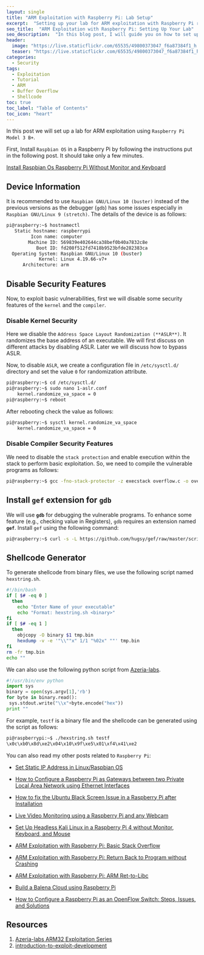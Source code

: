 ```yaml
---
layout: single
title: "ARM Exploitation with Raspberry Pi: Lab Setup"
excerpt:  "Setting up your lab for ARM exploitation with Raspberry Pi requires a few steps to ensure that everything runs smoothly. In this blog post, I will provide a detailed guide on how to install Raspbian, disable security features, install the `gef` extension for `gdb`, and create a script for generating shellcode. These steps are crucial to enable you to start learning and practicing ARM exploitation with Raspberry Pi without any hassle."
seo_title:  "ARM Exploitation with Raspberry Pi: Setting Up Your Lab"
seo_description:  "In this blog post, I will guide you on how to set up your Raspberry Pi for ARM exploitation. This includes installing Raspbian, disabling security features, installing the `gef` extension for `gdb`, and creating a script for generating shellcode. With these steps, you can begin learning and practicing ARM exploitation with ease."
header:
  image: "https://live.staticflickr.com/65535/49800373047_f6a87384f1_h.jpg"
  teaser: "https://live.staticflickr.com/65535/49800373047_f6a87384f1_h.jpg"
categories:
  - Security
tags:
  - Exploitation
  - Tutorial
  - ARM
  - Buffer Overflow
  - Shellcode
toc: true
toc_label: "Table of Contents"
toc_icon: "heart"
---
```



In this post we will set up a lab for ARM exploitation using `Raspberry Pi Model 3 B+`.  

First, Install `Raspbian OS` in a Raspberry Pi by following the instructions put in the following post. It should take only a few minutes.

[Install Raspbian Os Raspberry Pi Without Monitor and Keyboard](https://shantoroy.com/raspberry%20pi/install-raspbian-os-raspberry-pi-without-monitor-keyboard/)

## Device Information
It is recommended to use `Raspbian GNU/Linux 10 (buster)` instead of the previous versions as the debugger (`gdb`) has some issues especially in `Raspbian GNU/Linux 9 (stretch)`.
The details of the device is as follows:
```bash
pi@raspberry:~$ hostnamectl 
   Static hostname: raspberrypi
         Icon name: computer
        Machine ID: 569839e402644ca38bef0b40a7832c8e
           Boot ID: fd208f512fd7418b9523bfde282383ca
  Operating System: Raspbian GNU/Linux 10 (buster)
            Kernel: Linux 4.19.66-v7+
      Architecture: arm
```

## Disable Security Features
Now, to exploit basic vulnerabilities, first we will disable some security features of the `kernel` and the `compiler`. 

### Disable Kernel Security
Here we disable the `Address Space Layout Randomization (**ASLR**)`. It randomizes the base address of an executable. We will first discuss on different attacks by disabling ASLR. Later we will discuss how to bypass ASLR.

Now, to disable `ASLR`, we create a configuration file in `/etc/sysctl.d/` directory and set the value `0` for randomization attribute.
```bash
pi@raspberry:~$ cd /etc/sysctl.d/
pi@raspberry:~$ sudo nano 1-aslr.conf
    kernel.randomize_va_space = 0
pi@raspberry:~$ reboot
```

After rebooting check the value as follows:
```bash
pi@raspberry:~$ sysctl kernel.randomize_va_space
    kernel.randomize_va_space = 0
```

### Disable Compiler Security Features
We need to disable the `stack protection` and enable execution within the stack to perform basic exploitation. So, we need to compile the vulnerable programs as follows:
```bash
pi@raspberry:~$ gcc -fno-stack-protector -z execstack overflow.c -o overflow
```

## Install `gef` extension for `gdb`
We will use **`gdb`** for debugging the vulnerable programs. To enhance some feature (e.g., checking value in Registers), `gdb` requires an extension named **`gef`**. Install `gef` using the following command:
```bash
pi@raspberry:~$ curl -s -L https://github.com/hugsy/gef/raw/master/scripts/gef.sh | sh
```

## Shellcode Generator
To generate shellcode from binary files, we use the following script named `hexstring.sh`.
```bash
#!/bin/bash
if [ $# -eq 0 ]
  then
    echo "Enter Name of your executable"
    echo "Format: hexstring.sh <binary>"
fi
if [ $# -eq 1 ]
  then
	objcopy -O binary $1 tmp.bin
	hexdump -v -e '"\\""x" 1/1 "%02x" ""' tmp.bin
fi
rm -fr tmp.bin
echo ""
```

We can also use the following python script from [Azeria-labs](https://azeria-labs.com/writing-arm-shellcode/).
```python
#!/usr/bin/env python
import sys
binary = open(sys.argv[1],'rb')
for byte in binary.read():
 sys.stdout.write("\\x"+byte.encode("hex"))
print ""
```

For example, `testf` is a binary file and the shellcode can be generated using the script as follows:
```bash
pi@raspberrypi:~$ ./hexstring.sh testf
\x0c\xb0\x8d\xe2\x04\x10\x9f\xe5\x01\xf4\x41\xe2
```

You can also read my other posts related to `Raspberry Pi`:

* [Set Static IP Address in Linux/Raspbian OS](https://shantoroy.com/linux/set-static-hostname-linux-mac-windows-raspbian/)

* [How to Configure a Raspberry Pi as Gateways between two Private Local Area Network using Ethernet Interfaces](https://shantoroy.com/raspberry%20pi/how-to-configure-raspberry-pi-as-gateway/)

* [How to fix the Ubuntu Black Screen Issue in a Raspberry Pi after Installation](https://shantoroy.com/ubuntu/ubuntu-HDMI-black-screen-issue-in-raspberry-pi/)

* [Live Video Monitoring using a Raspberry Pi and any Webcam](https://shantoroy.com/raspberry%20pi/live-monitoring-using-raspberry-pi-and-any-webcam/)

* [Set Up Headless Kali Linux in a Raspberry Pi 4 without Monitor, Keyboard, and Mouse](https://shantoroy.com/security/install-kali-linux-in-raspberry-pi-4/)


* [ARM Exploitation with Raspberry Pi: Basic Stack Overflow](https://shantoroy.com/security/ARM-exploitation-raspberry-pi-stack-overflow/)

* [ARM Exploitation with Raspberry Pi: Return Back to Program without Crashing](https://shantoroy.com/security/avoid-segmentation-fault-return-from-shellcode/)

* [ARM Exploitation with Raspberry Pi: ARM Ret-to-Libc](https://shantoroy.com/security/ret-to-libc-arm-exploitation-raspberry-pi/)

* [Build a Balena Cloud using Raspberry Pi](https://shantoroy.com/raspberry%20pi/balenaOS-install-raspberry-pi-balenacloud/)

-   [How to Configure a Raspberry Pi as an OpenFlow Switch: Steps, Issues, and Solutions](https://shantoroy.com/openflow/how-to-configure-raspberry-pi-as-open-flow-switch/)

## Resources
1. [Azeria-labs ARM32 Exploitation Series](https://azeria-labs.com/writing-arm-shellcode/)
2. [introduction-to-exploit-development](https://gitlab.com/yusefkarim/introduction-to-exploit-development)
<!--stackedit_data:
eyJoaXN0b3J5IjpbMTA1OTA5NTIxNCwzNzA5NTc4MjgsLTEwMz
k3NTI5ODIsMTA2MDYwOTM0NSw5NDk1NjEyNzUsLTg1OTU3NjEw
NCwtMTUzNTAxNTcwMywxMTcxNDA5NTQ5LC0xMzI0ODQ0Miw1Mz
AwMTEwNiwtMzMyMTc0MTQ4XX0=
-->